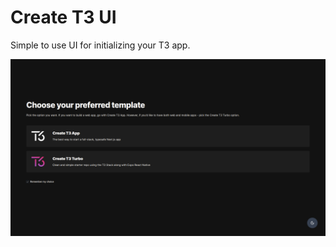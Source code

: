 # Create T3 UI

Simple to use UI for initializing your T3 app.

![Screenshot](./.github/assets/screenshot.png)

